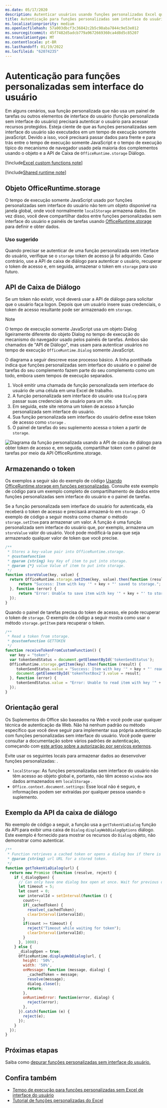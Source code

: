 ```yaml
---
ms.date: 05/17/2020
description: Autenticar usuários usando funções personalizadas Excel que não usam o painel de tarefas.
title: Autenticação para funções personalizadas sem interface do usuário
ms.localizationpriority: medium
ms.openlocfilehash: 57a003dbcf3c36842c2b5c98aba7844c9e53e012
ms.sourcegitcommit: 45f7482d5adcb779a9672669360ca4d8d5c85207
ms.translationtype: MT
ms.contentlocale: pt-BR
ms.lasthandoff: 01/19/2022
ms.locfileid: "62074235"
---
```

# <a name="authentication-for-ui-less-custom-functions"></a>Autenticação para funções personalizadas sem interface do usuário

Em alguns cenários, sua função personalizada que não usa um painel de tarefas ou outros elementos de interface do usuário (função personalizada sem interface do usuário) precisará autenticar o usuário para acessar recursos protegidos. Esteja ciente de que as funções personalizadas sem interface do usuário são executados em um tempo de execução somente javaScript. Devido a isso, você precisará passar dados para frente e para trás entre o tempo de execução somente JavaScript e o tempo de execução típico do mecanismo de navegador usado pela maioria dos complementos usando o objeto e a API de Caixa de `OfficeRuntime.storage` Diálogo.

[!include[Excel custom functions note](../includes/excel-custom-functions-note.md)]

[!include[Shared runtime note](../includes/shared-runtime-note.md)]

## <a name="officeruntimestorage-object"></a>Objeto OfficeRuntime.storage

O tempo de execução somente JavaScript usado por funções personalizadas sem interface do usuário não tem um objeto disponível na janela global, onde você normalmente `localStorage` armazena dados. Em vez disso, você deve compartilhar dados entre funções personalizadas sem interface do usuário e painéis de tarefas usando [OfficeRuntime.storage](/javascript/api/office-runtime/officeruntime.storage) para definir e obter dados.

### <a name="suggested-usage"></a>Uso sugerido

Quando precisar se autenticar de uma função personalizada sem interface do usuário, verifique se o `storage` token de acesso já foi adquirido. Caso contrário, use a API de caixa de diálogo para autenticar o usuário, recuperar o token de acesso e, em seguida, armazenar o token em `storage` para uso futuro.

## <a name="dialog-api"></a>API de Caixa de Diálogo

Se um token não existir, você deverá usar a API de diálogo para solicitar que o usuário faça logon. Depois que um usuário insere suas credenciais, o token de acesso resultante pode ser armazenado em `storage`.

> [!NOTE]
> O tempo de execução somente JavaScript usa um objeto Dialog ligeiramente diferente do objeto Dialog no tempo de execução do mecanismo do navegador usado pelos painéis de tarefas. Ambos são chamados de "API de Diálogo", mas usam para autenticar usuários no tempo de execução `OfficeRuntime.Dialog` somente JavaScript.

O diagrama a seguir descreve esse processo básico. A linha pontilhada indica que funções personalizadas sem interface do usuário e o painel de tarefas do seu complemento fazem parte do seu complemento como um todo, embora usem tempos de execução separados.

1. Você emitir uma chamada de função personalizada sem interface do usuário de uma célula em uma Excel de trabalho.
2. A função personalizada sem interface do usuário usa `Dialog` para passar suas credenciais de usuário para um site.
3. Em seguida, este site retorna um token de acesso à função personalizada sem interface do usuário.
4. Sua função personalizada sem interface do usuário define esse token de acesso como `storage` .
5. O painel de tarefas do seu suplemento acessa o token a partir de `storage`.

![Diagrama da função personalizada usando a API de caixa de diálogo para obter token de acesso e, em seguida, compartilhar token com o painel de tarefas por meio da API OfficeRuntime.storage.](../images/authentication-diagram.png "Diagrama de autenticação.")

## <a name="storing-the-token"></a>Armazenando o token

Os exemplos a seguir são do exemplo de código [Usando OfficeRuntime.storage em funções personalizadas](https://github.com/OfficeDev/Office-Add-in-samples/tree/main/Excel-custom-functions/AsyncStorage). Consulte este exemplo de código para um exemplo completo de compartilhamento de dados entre funções personalizadas sem interface do usuário e o painel de tarefas.

Se a função personalizada sem interface do usuário for autenticada, ela receberá o token de acesso e precisará armazená-lo em `storage` . O exemplo de código a seguir mostra como chamar o método `storage.setItem` para armazenar um valor. A função é uma função personalizada sem interface do usuário que, por exemplo, armazena um `storeValue` valor do usuário. Você pode modificá-la para que seja armazenado qualquer valor de token que você precise.

```js
/**
 * Stores a key-value pair into OfficeRuntime.storage.
 * @customfunction
 * @param {string} key Key of item to put into storage.
 * @param {*} value Value of item to put into storage.
 */
function storeValue(key, value) {
  return OfficeRuntime.storage.setItem(key, value).then(function (result) {
      return "Success: Item with key '" + key + "' saved to storage.";
  }, function (error) {
      return "Error: Unable to save item with key '" + key + "' to storage. " + error;
  });
}
```

Quando o painel de tarefas precisa do token de acesso, ele pode recuperar o token de `storage`. O exemplo de código a seguir mostra como usar o método `storage.getItem` para recuperar o token.

```js
/**
 * Read a token from storage.
 * @customfunction GETTOKEN
 */
function receiveTokenFromCustomFunction() {
  var key = "token";
  var tokenSendStatus = document.getElementById('tokenSendStatus');
  OfficeRuntime.storage.getItem(key).then(function (result) {
     tokenSendStatus.value = "Success: Item with key '" + key + "' read from storage.";
     document.getElementById('tokenTextBox2').value = result;
  }, function (error) {
     tokenSendStatus.value = "Error: Unable to read item with key '" + key + "' from storage. " + error;
  });
}
```

## <a name="general-guidance"></a>Orientação geral

Os Suplementos do Office são baseados na Web e você pode usar qualquer técnica de autenticação da Web. Não há nenhum padrão ou método específico que você deve seguir para implementar sua própria autenticação com funções personalizadas sem interface do usuário. Você pode querer consultar a documentação sobre vários padrões de autenticação, começando com [este artigo sobre a autorização por serviços externos](../develop/auth-external-add-ins.md).  

Evite usar os seguintes locais para armazenar dados ao desenvolver funções personalizadas: .

- `localStorage`: As funções personalizadas sem interface do usuário não têm acesso ao objeto global e, portanto, não têm acesso `window` aos dados armazenados em `localStorage` .
- `Office.context.document.settings`: Esse local não é seguro, e informações podem ser extraídas por qualquer pessoa usando o suplemento.

## <a name="dialog-box-api-example"></a>Exemplo da API da caixa de diálogo

No exemplo de código a seguir, a função usa a `getTokenViaDialog` função da API para exibir uma caixa de `Dialog` `displayWebDialogOptions` diálogo. Este exemplo é fornecido para mostrar os recursos do `Dialog` objeto, não demonstrar como autenticar.

```JavaScript
/**
 * Function retrieves a cached token or opens a dialog box if there is no saved token. Note that this is not a sufficient example of authentication but is intended to show the capabilities of the Dialog object.
 * @param {string} url URL for a stored token.
 */
function getTokenViaDialog(url) {
  return new Promise (function (resolve, reject) {
    if (_dialogOpen) {
      // Can only have one dialog box open at once. Wait for previous dialog box's token.
      let timeout = 5;
      let count = 0;
      var intervalId = setInterval(function () {
        count++;
        if(_cachedToken) {
          resolve(_cachedToken);
          clearInterval(intervalId);
        }
        if(count >= timeout) {
          reject("Timeout while waiting for token");
          clearInterval(intervalId);
        }
      }, 1000);
    } else {
      _dialogOpen = true;
      OfficeRuntime.displayWebDialog(url, {
        height: '50%',
        width: '50%',
        onMessage: function (message, dialog) {
          _cachedToken = message;
          resolve(message);
          dialog.close();
          return;
        },
        onRuntimeError: function(error, dialog) {
          reject(error);
        },
      }).catch(function (e) {
        reject(e);
      });
    }
  });
}
```

## <a name="next-steps"></a>Próximas etapas
Saiba como [depurar funções personalizadas sem interface do usuário.](custom-functions-debugging.md)

## <a name="see-also"></a>Confira também

* [Tempo de execução para funções personalizadas sem Excel de interface do usuário](custom-functions-runtime.md)
* [Tutorial de funções personalizadas do Excel](../tutorials/excel-tutorial-create-custom-functions.md)